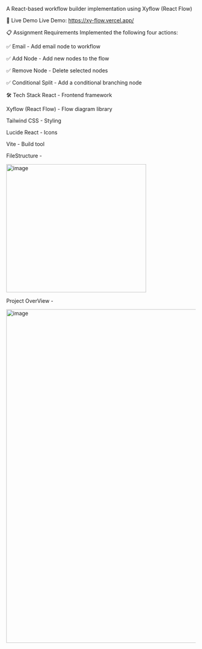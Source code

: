 A React-based workflow builder implementation using Xyflow (React Flow)

🚀 Live Demo
Live Demo: https://xy-flow.vercel.app/

📋 Assignment Requirements
Implemented the following four actions:

✅ Email - Add email node to workflow

✅ Add Node - Add new nodes to the flow

✅ Remove Node - Delete selected nodes

✅ Conditional Split - Add a conditional branching node

🛠️ Tech Stack
React - Frontend framework

Xyflow (React Flow) - Flow diagram library

Tailwind CSS - Styling

Lucide React - Icons

Vite - Build tool

FileStructure -

<img width="372" height="340" alt="image" src="https://github.com/user-attachments/assets/a6c3fb9e-9966-469e-a31f-449cc3d0803d" />

Project OverView - 

<img width="1845" height="885" alt="image" src="https://github.com/user-attachments/assets/c410ca5e-aa8e-42c1-a58b-b5f29fa9e218" />

